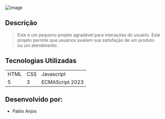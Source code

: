 ![image](https://github.com/user-attachments/assets/9c55e98e-3734-426c-ba5d-5987390fa8a3)



## Descrição

> Este é um pequeno projeto agradável para interações do usuário. Este projeto permite que usuários avaliem sua satisfação de um produto ou um atendimento.

## Tecnologias Utilizadas

<table>
  <tr>
    <td>HTML</td>
    <td>CSS</td>
    <td>Javascript</td>
  </tr>
  <tr>
    <td>5</td>
    <td>3</td>
    <td>ECMAScript 2023</td>
  </tr>
</table>

## Desenvolvido por: 

- Pablo Anjos
